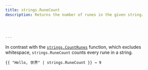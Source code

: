 ```yaml
---
title: strings.RuneCount
description: Returns the number of runes in the given string.




---
```


In contrast with the [`strings.CountRunes`] function, which excludes whitespace, `strings.RuneCount` counts every rune in a string.

```go-html-template
{{ "Hello, 世界" | strings.RuneCount }} → 9
```

[`strings.CountRunes`]: /functions/strings/countrunes/
